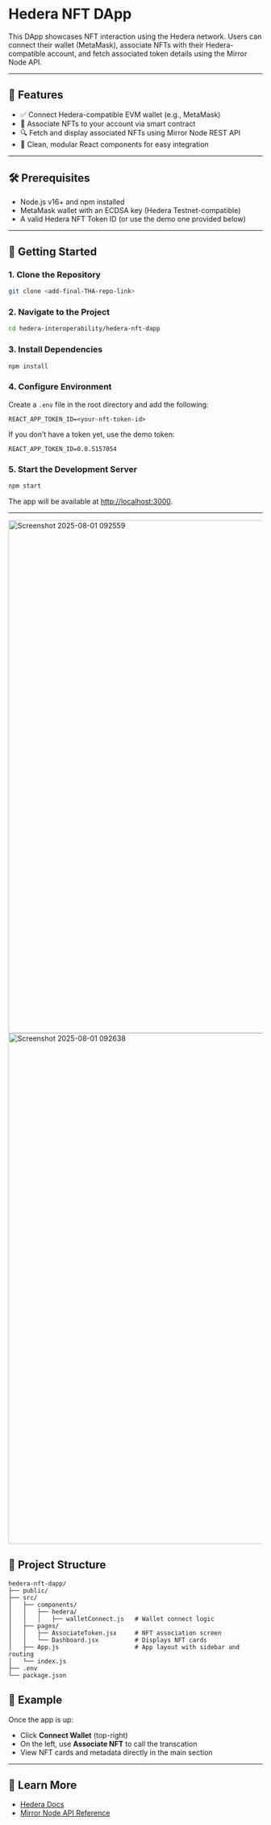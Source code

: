 # Hedera NFT DApp

This DApp showcases NFT interaction using the Hedera network. Users can connect their wallet (MetaMask), associate NFTs with their Hedera-compatible account, and fetch associated token details using the Mirror Node API.

---

## 🧩 Features

- ✅ Connect Hedera-compatible EVM wallet (e.g., MetaMask)
- 🎯 Associate NFTs to your account via smart contract
- 🔍 Fetch and display associated NFTs using Mirror Node REST API
- 💼 Clean, modular React components for easy integration

---

## 🛠️ Prerequisites

- Node.js v16+ and npm installed
- MetaMask wallet with an ECDSA key (Hedera Testnet-compatible)
- A valid Hedera NFT Token ID (or use the demo one provided below)

---

## 🚀 Getting Started

### 1. Clone the Repository

```bash
git clone <add-final-THA-repo-link>
````

### 2. Navigate to the Project

```bash
cd hedera-interoperability/hedera-nft-dapp
```

### 3. Install Dependencies

```bash
npm install
```

### 4. Configure Environment

Create a `.env` file in the root directory and add the following:

```env
REACT_APP_TOKEN_ID=<your-nft-token-id>
```

If you don’t have a token yet, use the demo token:

```env
REACT_APP_TOKEN_ID=0.0.5157054
```

### 5. Start the Development Server

```bash
npm start
```

The app will be available at [http://localhost:3000](http://localhost:3000).

---
<img width="1919" height="1017" alt="Screenshot 2025-08-01 092559" src="https://github.com/user-attachments/assets/358c4e05-8ff4-4881-93ba-8e2631df00c0" />



<img width="1919" height="1013" alt="Screenshot 2025-08-01 092638" src="https://github.com/user-attachments/assets/d7fab7b5-786a-4df0-a2d0-2217924410b2" />

## 📁 Project Structure
```
hedera-nft-dapp/
├── public/
├── src/
│   ├── components/
│   │   ├── hedera/
│   │   │   ├── walletConnect.js   # Wallet connect logic
│   ├── pages/
│   │   ├── AssociateToken.jsx     # NFT association screen
│   │   └── Dashboard.jsx          # Displays NFT cards
│   ├── App.js                     # App layout with sidebar and routing
│   └── index.js
├── .env
└── package.json
```


## 🧪 Example

Once the app is up:

* Click **Connect Wallet** (top-right)
* On the left, use **Associate NFT** to call the transcation
* View NFT cards and metadata directly in the main section

---

## 🧠 Learn More

* [Hedera Docs](https://docs.hedera.com/)
* [Mirror Node API Reference](https://docs.hedera.com/hedera/mirror-node/mirror-node-api)


